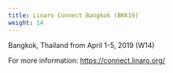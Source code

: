 ```yaml
---
title: Linaro Connect Bangkok (BKK19)
weight: 14
---
```

Bangkok, Thailand from April 1-5, 2019 (W14)

For more information: https://connect.linaro.org/
